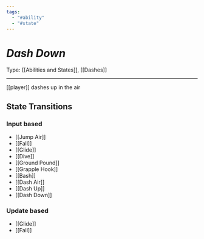 ```yaml
---
tags:
  - "#ability"
  - "#state"
---
```

# _Dash Down_

Type: [[Abilities and States]], [[Dashes]]

----


[[player]] dashes up in the air


## State Transitions

### Input based

* [[Jump Air]]
* [[Fall]]
* [[Glide]]
* [[Dive]]
* [[Ground Pound]]
* [[Grapple Hook]]
* [[Bash]]
* [[Dash Air]]
* [[Dash Up]]
* [[Dash Down]]

### Update based

* [[Glide]]
* [[Fall]]